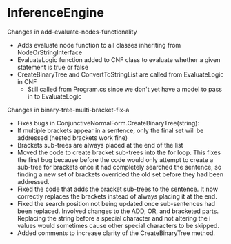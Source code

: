 # InferenceEngine

Changes in add-evaluate-nodes-functionality
 - Adds evaluate node function to all classes inheriting from NodeOrStringInterface
 - EvaluateLogic function added to CNF class to evaluate whether a given statement is true or false
 - CreateBinaryTree and ConvertToStringList are called from EvaluateLogic in CNF
	- Still called from Program.cs since we don't yet have a model to pass in to EvaluateLogic

Changes in binary-tree-multi-bracket-fix-a
 - Fixes bugs in ConjunctiveNormalForm.CreateBinaryTree(string):
  - If multiple brackets appear in a sentence, only the final set will be addressed (nested brackets work fine)
  - Brackets sub-trees are always placed at the end of the list
 - Moved the code to create bracket sub-trees into the for loop. This fixes the first bug because before the code would only attempt to create a sub-tree for brackets once it had completely searched the sentence, so finding a new set of brackets overrided the old set before they had been addressed.
 - Fixed the code that adds the bracket sub-trees to the sentence. It now correctly replaces the brackets instead of always placing it at the end.
 - Fixed the search position not being updated once sub-sentences had been replaced. Involved changes to the ADD, OR, and bracketed parts. Replacing the string before a special character and not altering the i values would sometimes cause other special characters to be skipped.
 - Added comments to increase clarity of the CreateBinaryTree method.